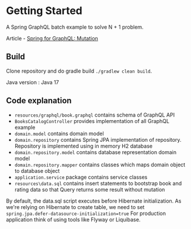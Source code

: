 # Getting Started
A Spring GraphQL batch example to solve N + 1 problem.

Article - [Spring for GraphQL: Mutation](https://techdozo.dev/spring-for-graphql-mutation/) 


## Build
Clone repository and do gradle build `./gradlew clean build`.

Java version : Java 17

## Code explanation

- `resources/graphql/book.graphql` contains schema of GraphQL API
- `BooksCatalogController` provides implementation of all GraphQL example
- `domain.model` contains domain model
- `domain.repository` contains Spring JPA implementation of repository. Repository is implemented using in memory H2 database
- `domain.repository.model` contains database representation domain model
- `domain.repository.mapper` contains classes which maps domain object to database object
- `application.service` package contains service classes
- `resources\data.sql` contains insert statements to bootstrap book and rating data so that Query returns some result without mutation 


By default, the data.sql script executes before Hibernate initialization. 
As we're relying on Hibernate to create table, we need to set `spring.jpa.defer-datasource-initialization=true`
For production application think of using tools like Flyway or Liquibase.
